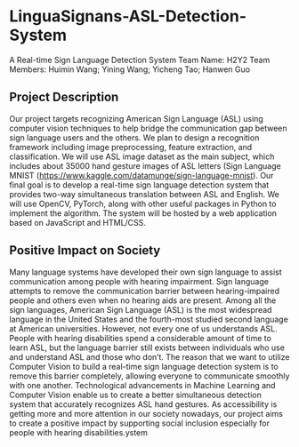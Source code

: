 # LinguaSignans-ASL-Detection-System 
A Real-time Sign Language Detection System
Team Name: H2Y2
Team Members: Huimin Wang; Yining Wang; Yicheng Tao; Hanwen Guo

## Project Description
Our project targets recognizing American Sign Language (ASL) using computer vision techniques to help bridge the communication gap between sign language users and the others. We plan to design a recognition framework including image preprocessing, feature extraction, and classification. We will use ASL image dataset as the main subject, which includes about 35000 hand gesture images of ASL letters (​Sign Language MNIST (​https://www.kaggle.com/datamunge/sign-language-mnist​)​. Our final goal is to develop a real-time sign language detection system that provides two-way simultaneous translation between ASL and English. We will use OpenCV, PyTorch, along with other useful packages in Python to implement the algorithm. The system will be hosted by a web application based on JavaScript and HTML/CSS.

## Positive Impact on Society
Many language systems have developed their own sign language to assist communication among people with hearing impairment. Sign language attempts to remove the communication barrier between hearing-impaired people and others even when no hearing aids are present. Among all the sign languages, American Sign Language (ASL) is the most widespread language in the United States and the fourth-most studied second language at American universities. However, not every one of us understands ASL. People with hearing disabilities spend a considerable amount of time to learn ASL, but the language barrier still exists between individuals who use and understand ASL and those who don’t. The reason that we want to utilize Computer Vision to build a real-time sign language detection system is to remove this barrier completely, allowing everyone to communicate smoothly with one another. Technological advancements in Machine Learning and Computer Vision enable us to create a better simultaneous detection system that accurately recognizes ASL hand gestures. As accessibility is getting more and more attention in our society nowadays, our project aims to create a positive impact by supporting social inclusion especially for people with hearing disabilities.ystem
